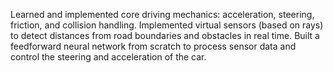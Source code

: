 Learned and implemented core driving mechanics: acceleration, steering, friction, and collision handling. Implemented virtual sensors (based on rays) to detect distances from road boundaries and obstacles in real time.
Built a feedforward neural network from scratch to process sensor data and control the steering and acceleration of the car.
